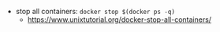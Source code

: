 
- stop all containers: `docker stop $(docker ps -q)` 
	- https://www.unixtutorial.org/docker-stop-all-containers/